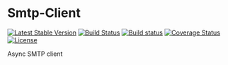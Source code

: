 # Smtp-Client

[![Latest Stable Version](https://poser.pugx.org/harmonyio/smtp-client/v/stable)](https://packagist.org/packages/harmonyio/smtp-client)
[![Build Status](https://travis-ci.org/HarmonyIO/Smtp-Client.svg?branch=master)](https://travis-ci.org/HarmonyIO/Smtp-Client)
[![Build status](https://ci.appveyor.com/api/projects/status/r8sfpm0257an6o47/branch/master?svg=true)](https://ci.appveyor.com/project/PeeHaa/smtp-client/branch/master)
[![Coverage Status](https://coveralls.io/repos/github/HarmonyIO/Smtp-Client/badge.svg?branch=master)](https://coveralls.io/github/HarmonyIO/Smtp-Client?branch=master)
[![License](https://poser.pugx.org/harmonyio/smtp-client/license)](https://packagist.org/packages/harmonyio/smtp-client)

Async SMTP client
